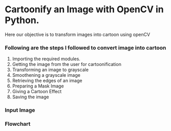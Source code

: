 # Cartoonify an Image with OpenCV in Python.
Here our objective is to transform images into cartoon using openCV

### Following are the steps I followed to convert image into cartoon
1. Importing the required modules.
2. Getting the image from the user for cartoonification
3. Transforming an image to grayscale
4. Smoothening a grayscale image
5. Retrieving the edges of an image
6. Preparing a Mask Image
7. Giving a Cartoon Effect
8. Saving the image

### Input Image

### Flowchart
